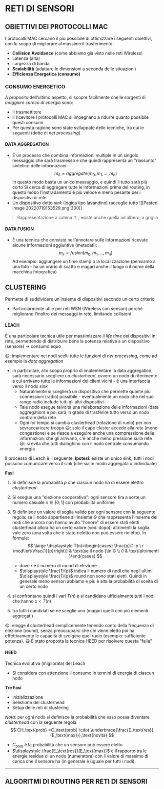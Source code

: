 # RETI DI SENSORI

## OBIETTIVI DEI PROTOCOLLI MAC
I protocolli MAC cercano il più possibile di ottimizzare i seguenti obiettivi, con lo scopo di migliorare al massimo il trasferimento:
- **Collision Avoidance** (come abbiamo già visto nelle reti Wireless)
- Latenza (alta)
- Largezza di banda
- **Scalabilità** (adattare le dimensioni a seconda delle situazioni)
- **Efficienza Energetica (consumo)**

### CONSUMO ENERGETICO
A proposito dell'ultimo aspetto, si scopre facilmente che le sorgenti di *maggiore spreco di energia* sono:
- Il trasmettitore
- Il ricevitore
I protocolli MAC si impegnano a ridurre quanto possibile questi consumi
- Per questa ragione sono state sviluppate delle tecniche, tra cui le seguenti (dette di $net \ processing$)

#### DATA AGGREGATION
-  È un processo che combina informazioni multiple in un singolo messaggio che sarà trasmesso e che quindi rappresenta un "riassunto" sintetico delle informazioni: $$ m_{\text{A}}=aggregate(m_{0},m_{1},\dots,m_{n}) $$
In questo modo basta un unico messaggio, e quindi il tutto sarà più corto
Si cerca di aggregare tutte le informazioni prima del routing, in questo modo l'instradamento è più veloce e meno pesante per i dispositivi di rete
- Un dispositivo detto $sink$ (logica tipo lavandino) raccoglie tutto 
![[Pasted image 20220719153529.png|300]]
> Rappresentazione a catena $\uparrow$ ; esiste anche quella ad albero, a griglia

#### DATA FUSION
- È una tecnica che consiste nell'annotare sulle informazioni ricevute alcune informazioni aggiuntive (metadati): $$ m_\text{F}=fusion(m_{0},m_{1},\dots,m_{n}) $$
Ad esempio: aggiungere un time stamp o la localizzazione (pensiamo a una foto - ha un orario di scatto e magari anche il luogo o il nome della macchina fotografica)

## CLUSTERING
Permette di suddividere un insieme di dispositivi secondo un certo criterio
- Particolarmente utile per reti WSN (Wireless con sensori) perché migliorano l'inoltro dei messaggi in rete, limitando collisioni

#### LEACH
È una particolare tecnica utile per massimizzare il $life \ time$ dei dispositivi in rete, permettendo di distribuire bene la potenza relativa a un dispositivo (sensore) $\to$ consumo equo

😃: implementare nei nodi scelti tutte le funzioni di $net \ processing$, come ad esempio la $data \ aggregation$ 

- In particolare, allo scopo proprio di implementare la data aggregation, sarà necessario scegliere un *clusterhead*, ovvero un nodo di riferimento a cui arrivano tutte le informazioni dei client vicini - è una interfaccia verso il nodo $sink$
	- Naturalmente si sceglierà un dispositivo che permette quante più connessioni (radio) possibile - eventualmente un nodo che nel suo range radio include tutti gli altri dispositivi
	- Tale nodo esegue talvolta una rielaborazione delle informazioni (data aggregation) e poi sarà in grado di trasferire tutto verso un nodo centrale della rete
	- Ogni $tot$ tempo si cambia clusterhead (rotazione di ruolo) per non sovraccaricare troppo
😃: solo il capo cluster accede alla rete (meno congestione) e se riesce a eseguire anche una compressione delle informazioni che gli arrivano, c'è anche meno pressione sulla rete
😃: si evita che tutti dialoghino con il nodo centrale consumando energia

Il processo di Leach è il seguente:
**Ipotesi**: esiste un unico sink; tutti i nodi possono comunicare verso il sink (che sia in modo aggregata o individuale)

**Fasi**
1) Si definisce la probabilità $p$ che ciascun nodo ha di essere elettro $clusterhead$
2) Si esegue una "elezione cooperativa": ogni sensore tira a sorte un numero casuale $x \in [0;1]$ con probabilità uniforme
3) Si definisce un valore di soglia valido per ogni sensore con la seguente regola: se il nodo appartiene all'insieme $G$ che rappresenta l'insieme dei nodi che ancora non hanno avuto "l'onore" di essere stati eletti clusterhead allora ha un certo valore (vedi dopo); altrimenti la soglia vale zero (una volta che è stato rieletto non può essere rieletto). In formule:  $$ \large \displaystyle  T(n)=\begin{cases} \frac{p}{1-p \ r \mod\left(\frac{1}{p}\right)} & \text{se il nodo }\in G \\ 0 & \text{altrimenti }\end{cases} $$
	- dove $r$ è il numero di round di elezione
	- $\displaystyle \frac{1}{p}$ indica il numero di nodi che negli ultimi $\displaystyle \frac{1}{p}$ round non sono stati eletti. Quindi in generale meno sensori abbiamo e più è alta la probabilità di scelta di un certo nodo

4) si confrontano quindi i vari $T(n)$ e si candidano ufficialmente tutti i nodi che hanno $x < T(n)$
5) tra tutti i candidati se ne sceglie uno (magari quelli con più elementi aggregati)

😡: elegge il clusterhead semplicemente tenendo conto della frequenza di elezione (round), senza preoccuparsi che chi viene eletto poi ha effettivamente le capacità di svolgere quel ruolo (esempio: sufficiente potenza). 😃 È stato proposta la tecnica $\text{HEED}$ per risolvere questa "falla"

#### HEED
Tecnica evolutiva (migliorata) del Leach
- Si considera con attenzione il consumo in termini di energia di ciascun nodo

**Tre Fasi**
- Inizializzazione
- Selezione del clusterhead
- Setup delle reti di clustering

$Nota$: per ogni nodo si definisce la probabilità che esso possa diventare $clusterhead$ con la seguente regola: $$ CH_\text{prob} =C_\text{prob} \cdot \underbrace{\frac{E_\text{res}}{E_\text{max}}}_\text{novità} $$
- $C_\text{prob}$ è la probabilità che un sensore può essere eletto
- $\displaystyle \frac{E_\text{res}}{E_\text{max}}$ è il rapporto tra le energie residue di un nodo (numeratore) con il valore di massimo di carica che il sensore ha (in generale è uguale per tutti i nodi).

---

## ALGORITMI DI ROUTING PER RETI DI SENSORI
